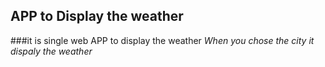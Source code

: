 ## APP to Display the weather 
###it is single web APP to display the weather
*When you chose the city it dispaly the weather*
